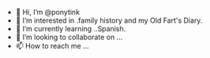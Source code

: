 - 👋 Hi, I’m @ponytink
- 👀 I’m interested in .family history and my Old Fart's Diary.
- 🌱 I’m currently learning ..Spanish.
- 💞️ I’m looking to collaborate on ...
- 📫 How to reach me ...

<!---
ponytink/ponytink is a ✨ special ✨ repository because its `README.md` (this file) appears on your GitHub profile.
You can click the Preview link to take a look at your changes.
--->
